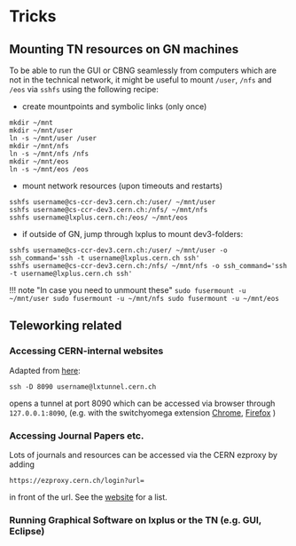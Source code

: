# Tricks

## Mounting TN resources on GN machines
To be able to run the GUI or CBNG seamlessly from computers which are not
in the technical network, it might be useful to mount `/user`, `/nfs` and `/eos`
via `sshfs` using the following recipe:

- create mountpoints and symbolic links (only once)
```
mkdir ~/mnt
mkdir ~/mnt/user
ln -s ~/mnt/user /user
mkdir ~/mnt/nfs
ln -s ~/mnt/nfs /nfs
mkdir ~/mnt/eos
ln -s ~/mnt/eos /eos
```

- mount network resources (upon timeouts and restarts)
```
sshfs username@cs-ccr-dev3.cern.ch:/user/ ~/mnt/user
sshfs username@cs-ccr-dev3.cern.ch:/nfs/ ~/mnt/nfs
sshfs username@lxplus.cern.ch:/eos/ ~/mnt/eos
```

- if outside of GN, jump through lxplus to mount dev3-folders:
```
sshfs username@cs-ccr-dev3.cern.ch:/user/ ~/mnt/user -o ssh_command='ssh -t username@lxplus.cern.ch ssh'
sshfs username@cs-ccr-dev3.cern.ch:/nfs/ ~/mnt/nfs -o ssh_command='ssh -t username@lxplus.cern.ch ssh'
```


!!! note "In case you need to unmount these"
    ```
    sudo fusermount -u ~/mnt/user
    sudo fusermount -u ~/mnt/nfs
    sudo fusermount -u ~/mnt/eos
    ```

## Teleworking related

### Accessing CERN-internal websites
Adapted from [here][codi_teleworking]:

```
ssh -D 8090 username@lxtunnel.cern.ch
```

opens a tunnel at port 8090 which can be accessed via browser through `127.0.0.1:8090`, (e.g. 
with the switchyomega extension 
[Chrome][plugin_chrome], 
 [Firefox][plugin_firefox]
 )


### Accessing Journal Papers etc.
Lots of journals and resources can be accessed via the CERN ezproxy by adding 
 ```
 https://ezproxy.cern.ch/login?url=
 ```
 in front of the url. See the [website][ezproxy_website] for a list.


### Running Graphical Software on lxplus or the TN (e.g. GUI, Eclipse)


[codi_teleworking]: https://codimd.web.cern.ch/vjC8BHbTS7etHwJve-K2Uw
[plugin_firefox]: https://addons.mozilla.org/en-US/firefox/addon/switchyomega/
[plugin_chrome]: https://chrome.google.com/webstore/detail/proxy-switchyomega/padekgcemlokbadohgkifijomclgjgif
[ezproxy_website]: https://login.ezproxy.cern.ch/